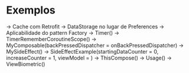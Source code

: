 # Exemplos

-> Cache com Retrofit
-> DataStorage no lugar de Preferences
-> Aplicabilidade do pattern Factory
-> Timer()
-> TimerRememberCoroutineScope()
-> MyComposable(backPressedDispatcher = onBackPressedDispatcher)
-> MySideEffect()
-> SideEffectExample(startingDataCounter = 0, increaseCounter = 1, viewModel = )
-> ThisCompose()
-> Usage()
-> ViewBiometric()
